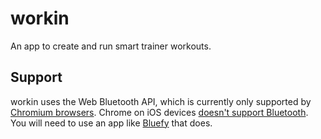 # workin
An app to create and run smart trainer workouts.

## Support
workin uses the Web Bluetooth API, which is currently only supported by [Chromium browsers](https://developer.mozilla.org/en-US/docs/Web/API/Web_Bluetooth_API#browser_compatibility). Chrome on iOS devices [doesn't support Bluetooth](https://support.google.com/chrome/answer/6362090?hl=en&co=GENIE.Platform%3DiOS). You will need to use an app like [Bluefy](https://apps.apple.com/us/app/bluefy-web-ble-browser/id1492822055) that does.
